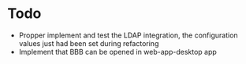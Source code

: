 # Todo
- Propper implement and test the LDAP integration, the configuration values just had been set during refactoring
- Implement that BBB can be opened in web-app-desktop app